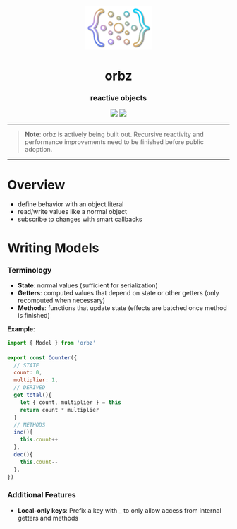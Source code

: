 <p align="center">
  <img src="https://raw.githubusercontent.com/m4r-sh/orbz/main/docs/orbz-sticker.png" alt="Logo" height=100>
</p>
<h1 align="center">orbz</h1>
<h3 align="center">reactive objects</h3>

<p align="center">
<a href="https://bundlephobia.com/package/orbz" target="_new"><img height=20 src="https://img.shields.io/bundlephobia/minzip/orbz" /></a>
<a href="https://www.npmjs.com/package/orbz" target="_new"><img height=20 src="https://img.shields.io/npm/v/orbz" /></a>
</p>


---

> **Note**: orbz is actively being built out. Recursive reactivity and performance improvements need to be finished before public adoption.

---

# Overview

- define behavior with an object literal
- read/write values like a normal object
- subscribe to changes with smart callbacks

# Writing Models

### Terminology

- **State**: normal values (sufficient for serialization)
- **Getters**: computed values that depend on state or other getters (only recomputed when necessary)
- **Methods**: functions that update state (effects are batched once method is finished)

**Example**:

```js
import { Model } from 'orbz'

export const Counter({
  // STATE
  count: 0,
  multiplier: 1,
  // DERIVED
  get total(){
    let { count, multiplier } = this
    return count * multiplier
  } 
  // METHODS
  inc(){
    this.count++
  },
  dec(){
    this.count--
  },
})
```

### Additional Features

- **Local-only keys**: Prefix a key with _ to only allow access from internal getters and methods
